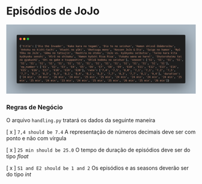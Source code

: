 # Episódios de JoJo

![](carbon.png)

### Regras de Negócio

O arquivo `handling.py` tratará os dados da seguinte maneira

[ x ] `7,4 should be 7.4` A representação de números decimais deve ser com ponto e não com vírgula

[ x ] `25 min should be 25.0` O tempo de duração de episódios deve ser do tipo *float*

[ x ] `S1 and E2 should be 1 and 2` Os episódios e as seasons deverão ser do tipo *int*
